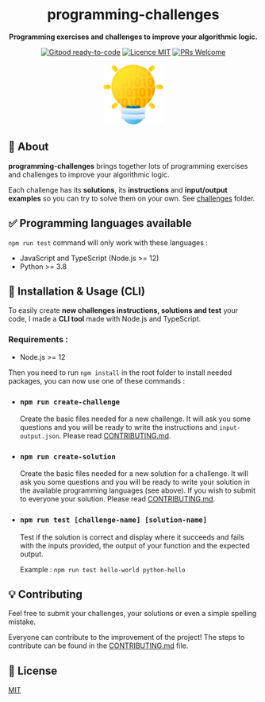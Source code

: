 <h1 align="center">programming-challenges</h1>

<p align="center">
  <strong>Programming exercises and challenges to improve your algorithmic logic.</strong>
</p>

<p align="center">
  <a href="https://gitpod.io/#https://github.com/Divlo/programming-challenges"><img src="https://img.shields.io/badge/Gitpod-ready--to--code-blue?logo=gitpod" alt="Gitpod ready-to-code"/></a>
  <a href="./LICENSE"><img src="https://img.shields.io/badge/licence-MIT-blue.svg" alt="Licence MIT"/></a>
  <a href="http://makeapullrequest.com"><img src="https://img.shields.io/badge/PRs-welcome-brightgreen.svg?style=flat-square" alt="PRs Welcome"/></a>
  <br/> <br/>
  <img src="./.github/logo.png" width="120" alt="programming-challenges Logo" />
</p>

## 📜 About

**programming-challenges** brings together lots of programming exercises and challenges to improve your algorithmic logic.

Each challenge has its **solutions**, its **instructions** and **input/output examples** so you can try to solve them on your own. See [challenges](./challenges) folder.

## ✅ Programming languages available

`npm run test` command will only work with these languages :

- JavaScript and TypeScript (Node.js >= 12)
- Python >= 3.8

## 🚀 Installation & Usage (CLI)

To easily create **new challenges instructions, solutions and test** your code, I made a **CLI tool** made with Node.js and TypeScript.

### Requirements :

- Node.js >= 12

Then you need to run `npm install` in the root folder to install needed packages, you can now use one of these commands :

- ### `npm run create-challenge`

  Create the basic files needed for a new challenge. It will ask you some questions and you will be ready to write the instructions and `input-output.json`. Please read [CONTRIBUTING.md](./.github/CONTRIBUTING.md).

- ### `npm run create-solution`

  Create the basic files needed for a new solution for a challenge. It will ask you some questions and you will be ready to write your solution in the available programming languages (see above). If you wish to submit to everyone your solution. Please read [CONTRIBUTING.md](./.github/CONTRIBUTING.md).

- ### `npm run test [challenge-name] [solution-name]`

  Test if the solution is correct and display where it succeeds and fails with the inputs provided, the output of your function and the expected output.

  Example : `npm run test hello-world python-hello`

## 💡 Contributing

Feel free to submit your challenges, your solutions or even a simple spelling mistake.

Everyone can contribute to the improvement of the project! The steps to contribute can be found in the [CONTRIBUTING.md](./.github/CONTRIBUTING.md) file.

## 📄 License

[MIT](./LICENSE)
